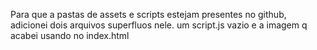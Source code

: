 Para que a pastas de assets e scripts estejam presentes no github, adicionei dois arquivos superfluos nele.
um script.js vazio e a imagem q acabei usando no index.html
